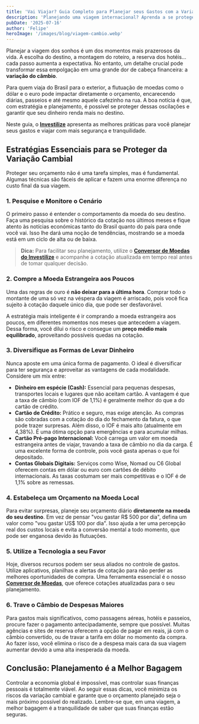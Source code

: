 ```yaml
---
title: 'Vai Viajar? Guia Completo para Planejar seus Gastos com a Variação do Câmbio'
description: 'Planejando uma viagem internacional? Aprenda a se proteger da variação do câmbio com 6 estratégias práticas sobre como e quando comprar dólar, euro e outras moedas.'
pubDate: '2025-07-16'
author: 'Felipe'
heroImage: '/images/blog/viagem-cambio.webp'
---
```


Planejar a viagem dos sonhos é um dos momentos mais prazerosos da vida. A escolha do destino, a montagem do roteiro, a reserva dos hotéis... cada passo aumenta a expectativa. No entanto, um detalhe crucial pode transformar essa empolgação em uma grande dor de cabeça financeira: a **variação do câmbio**.

Para quem viaja do Brasil para o exterior, a flutuação de moedas como o dólar e o euro pode impactar diretamente o orçamento, encarecendo diárias, passeios e até mesmo aquele cafezinho na rua. A boa notícia é que, com estratégia e planejamento, é possível se proteger dessas oscilações e garantir que seu dinheiro renda mais no destino.

Neste guia, o [**Investilize**](https://investilize.com.br/) apresenta as melhores práticas para você planejar seus gastos e viajar com mais segurança e tranquilidade.

## Estratégias Essenciais para se Proteger da Variação Cambial

Proteger seu orçamento não é uma tarefa simples, mas é fundamental. Algumas técnicas são fáceis de aplicar e fazem uma enorme diferença no custo final da sua viagem.

### 1. Pesquise e Monitore o Cenário

O primeiro passo é entender o comportamento da moeda do seu destino. Faça uma pesquisa sobre o histórico da cotação nos últimos meses e fique atento às notícias económicas tanto do Brasil quanto do país para onde você vai. Isso lhe dará uma noção de tendências, mostrando se a moeda está em um ciclo de alta ou de baixa.

> **Dica:** Para facilitar seu planejamento, utilize o [**Conversor de Moedas do Investilize**](https://investilize.com.br/ferramentas/conversor-de-moedas/) e acompanhe a cotação atualizada em tempo real antes de tomar qualquer decisão.

### 2. Compre a Moeda Estrangeira aos Poucos

Uma das regras de ouro é **não deixar para a última hora**. Comprar todo o montante de uma só vez na véspera da viagem é arriscado, pois você fica sujeito à cotação daquele único dia, que pode ser desfavorável.

A estratégia mais inteligente é ir comprando a moeda estrangeira aos poucos, em diferentes momentos nos meses que antecedem a viagem. Dessa forma, você dilui o risco e consegue um **preço médio mais equilibrado**, aproveitando possíveis quedas na cotação.

### 3. Diversifique as Formas de Levar Dinheiro

Nunca aposte em uma única forma de pagamento. O ideal é diversificar para ter segurança e aproveitar as vantagens de cada modalidade. Considere um mix entre:

* **Dinheiro em espécie (Cash):** Essencial para pequenas despesas, transportes locais e lugares que não aceitam cartão. A vantagem é que a taxa de câmbio (com IOF de 1,1%) é geralmente melhor do que a do cartão de crédito.
* **Cartão de Crédito:** Prático e seguro, mas exige atenção. As compras são cobradas com a cotação do dia do fechamento da fatura, o que pode trazer surpresas. Além disso, o IOF é mais alto (atualmente em 4,38%). É uma ótima opção para emergências e para acumular milhas.
* **Cartão Pré-pago Internacional:** Você carrega um valor em moeda estrangeira antes de viajar, travando a taxa de câmbio no dia da carga. É uma excelente forma de controle, pois você gasta apenas o que foi depositado.
* **Contas Globais Digitais:** Serviços como Wise, Nomad ou C6 Global oferecem contas em dólar ou euro com cartões de débito internacionais. As taxas costumam ser mais competitivas e o IOF é de 1,1% sobre as remessas.

### 4. Estabeleça um Orçamento na Moeda Local

Para evitar surpresas, planeje seu orçamento diário **diretamente na moeda do seu destino**. Em vez de pensar "vou gastar R$ 500 por dia", defina um valor como "vou gastar US$ 100 por dia". Isso ajuda a ter uma percepção real dos custos locais e evita a conversão mental a todo momento, que pode ser enganosa devido às flutuações.

### 5. Utilize a Tecnologia a seu Favor

Hoje, diversos recursos podem ser seus aliados no controle de gastos. Utilize aplicativos, planilhas e alertas de cotação para não perder as melhores oportunidades de compra. Uma ferramenta essencial é o nosso [**Conversor de Moedas**](https://investilize.com.br/ferramentas/conversor-de-moedas/), que oferece cotações atualizadas para o seu planejamento.

### 6. Trave o Câmbio de Despesas Maiores

Para gastos mais significativos, como passagens aéreas, hotéis e passeios, procure fazer o pagamento antecipadamente, sempre que possível. Muitas agências e sites de reserva oferecem a opção de pagar em reais, já com o câmbio convertido, ou de travar a tarifa em dólar no momento da compra. Ao fazer isso, você elimina o risco de a despesa mais cara da sua viagem aumentar devido a uma alta inesperada da moeda.

## Conclusão: Planejamento é a Melhor Bagagem

Controlar a economia global é impossível, mas controlar suas finanças pessoais é totalmente viável. Ao seguir essas dicas, você minimiza os riscos da variação cambial e garante que o orçamento planejado seja o mais próximo possível do realizado. Lembre-se que, em uma viagem, a melhor bagagem é a tranquilidade de saber que suas finanças estão seguras.

<br/>